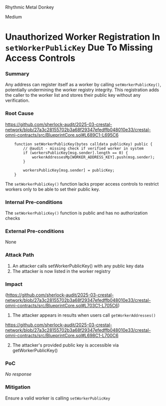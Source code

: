 Rhythmic Metal Donkey

Medium

# Unauthorized Worker Registration In `setWorkerPublicKey` Due To Missing Access Controls

### Summary

Any address can register itself as a worker by calling `setWorkerPublicKey()`, potentially undermining the worker registry integrity. This registration adds the caller to the worker list and stores their public key without any verification.

### Root Cause

https://github.com/sherlock-audit/2025-03-crestal-network/blob/27a3c28155702b3a68f29347efedffb048010e33/crestal-omni-contracts/src/BlueprintCore.sol#L689C1-L695C6

```solidity
    function setWorkerPublicKey(bytes calldata publicKey) public {
        // @audit - missing check if verified worker in system
        if (workersPublicKey[msg.sender].length == 0) {
            workerAddressesMp[WORKER_ADDRESS_KEY].push(msg.sender);
        }

        workersPublicKey[msg.sender] = publicKey;
    }
```

The `setWorkerPublicKey()` function lacks proper access controls to restrict workers only to be able to set their public key.

### Internal Pre-conditions

The `setWorkerPublicKey()` function is public and has no authorization checks

### External Pre-conditions

None

### Attack Path

1. An attacker calls setWorkerPublicKey() with any public key data
2. The attacker is now listed in the worker registry

### Impact

(https://github.com/sherlock-audit/2025-03-crestal-network/blob/27a3c28155702b3a68f29347efedffb048010e33/crestal-omni-contracts/src/BlueprintCore.sol#L703C1-L705C6)

1. The attacker appears in results when users call `getWorkerAddresses()`

https://github.com/sherlock-audit/2025-03-crestal-network/blob/27a3c28155702b3a68f29347efedffb048010e33/crestal-omni-contracts/src/BlueprintCore.sol#L698C1-L700C6

 2. The attacker's provided public key is accessible via getWorkerPublicKey()


### PoC

_No response_

### Mitigation

Ensure a valid worker is calling `setWorkerPublicKey`